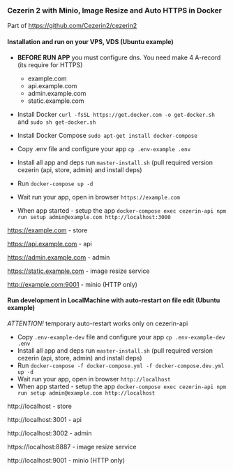 ### Cezerin 2 with Minio, Image Resize and Auto HTTPS in Docker
Part of https://github.com/Cezerin2/cezerin2 

#### Installation and run on your VPS, VDS (Ubuntu example)
- **BEFORE RUN APP** you must configure dns. You need make 4 A-record (its require for HTTPS)
    - example.com
    - api.example.com
    - admin.example.com
    - static.example.com

- Install Docker `curl -fsSL https://get.docker.com -o get-docker.sh` and `sudo sh get-docker.sh`
- Install Docker Compose `sudo apt-get install docker-compose`
- Copy .env file and configure your app `cp .env-example .env`
- Install all app and deps run `master-install.sh` (pull required version cezerin (api, store, admin) and install deps)
- Run `docker-compose up -d`
- Wait run your app, open in browser `https://example.com`
- When app started - setup the app `docker-compose exec cezerin-api npm run setup admin@example.com http://localhost:3000`


https://example.com - store

https://api.example.com - api

https://admin.example.com - admin

https://static.example.com - image resize service

http://example.com:9001 - minio (HTTP only)

#### Run development in LocalMachine with auto-restart on file edit (Ubuntu example)
*ATTENTION!* temporary auto-restart works only on cezerin-api

- Copy `.env-example-dev` file and configure your app `cp .env-example-dev .env`
- Install all app and deps run `master-install.sh` (pull required version cezerin (api, store, admin) and install deps)
- Run `docker-compose -f docker-compose.yml -f docker-compose.dev.yml up -d`
- Wait run your app, open in browser `http://localhost`
- When app started - setup the app `docker-compose exec cezerin-api npm run setup admin@example.com http://localhost`

http://localhost - store

http://localhost:3001 - api

http://localhost:3002 - admin

https://localhost:8887 - image resize service

http://localhost:9001 - minio (HTTP only)
